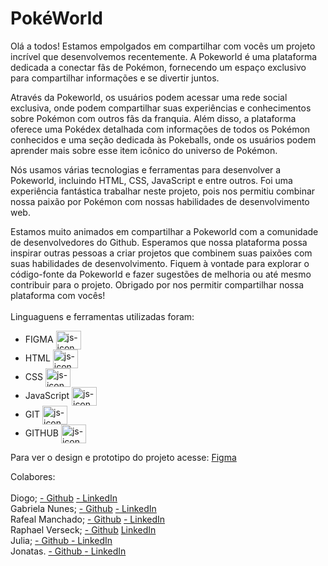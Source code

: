 # PokéWorld

Olá a todos! Estamos empolgados em compartilhar com vocês um projeto incrível que desenvolvemos recentemente. A Pokeworld é uma plataforma dedicada a conectar fãs de Pokémon, fornecendo um espaço exclusivo para compartilhar informações e se divertir juntos.

Através da Pokeworld, os usuários podem acessar uma rede social exclusiva, onde podem compartilhar suas experiências e conhecimentos sobre Pokémon com outros fãs da franquia. Além disso, a plataforma oferece uma Pokédex detalhada com informações de todos os Pokémon conhecidos e uma seção dedicada às Pokeballs, onde os usuários podem aprender mais sobre esse item icônico do universo de Pokémon.

Nós usamos várias tecnologias e ferramentas para desenvolver a Pokeworld, incluindo HTML, CSS, JavaScript e entre outros. Foi uma experiência fantástica trabalhar neste projeto, pois nos permitiu combinar nossa paixão por Pokémon com nossas habilidades de desenvolvimento web.

Estamos muito animados em compartilhar a Pokeworld com a comunidade de desenvolvedores do Github. Esperamos que nossa plataforma possa inspirar outras pessoas a criar projetos que combinem suas paixões com suas habilidades de desenvolvimento. Fiquem à vontade para explorar o código-fonte da Pokeworld e fazer sugestões de melhoria ou até mesmo contribuir para o projeto. Obrigado por nos permitir compartilhar nossa plataforma com vocês!
<br><br>
Linguaguens e ferramentas utilizadas foram:


<ul>
    <li>FIGMA      <img align="center" height="30" width="40" alt="js-icon"   src="https://cdn.jsdelivr.net/gh/devicons/devicon/icons/figma/figma-original.svg">
    <li>HTML       <img align="center" height="30" width="40" alt="js-icon"   src="https://cdn.jsdelivr.net/gh/devicons/devicon/icons/html5/html5-original.svg">
    <li>CSS        <img align="center" height="30" width="40" alt="js-icon"   src="https://cdn.jsdelivr.net/gh/devicons/devicon/icons/css3/css3-original-wordmark.svg">
    <li>JavaScript <img align="center" height="30" width="40" alt="js-icon"   src="https://cdn.jsdelivr.net/gh/devicons/devicon/icons/javascript/javascript-plain.svg">
    <li>GIT        <img align="center" height="30" width="40" alt="js-icon"   src="https://cdn.jsdelivr.net/gh/devicons/devicon/icons/git/git-original.svg">
    <li>GITHUB     <img align="center" height="30" width="40" alt="js-icon"   src="https://cdn.jsdelivr.net/gh/devicons/devicon/icons/github/github-original-wordmark.svg">
</ul>
          
Para ver o design e prototipo do projeto acesse: 
<a align="center" href="https://www.figma.com/file/hwjpR5jFzZZmTMbzzpMZKz/PokeWorld?node-id=0-1&t=b5Q7lqE1ATHROMrG-0">Figma </a></p>

Colabores:
<br><br>
Diogo;           <a href="https://github.com/xDGxx">            - Github</a> <a href="https://www.linkedin.com/in/diogo-almeida-885498207/"> - LinkedIn</a>  <br>
Gabriela Nunes;  <a href="https://github.com/GabyNunes17">      - Github</a> <a href="https://www.linkedin.com/in/gabriela-nunes-a4914222b/"> - LinkedIn</a><br>
Rafeal Manchado; <a href="https://github.com/rafaelmachadobr">  - Github</a> <a href="https://www.linkedin.com/in/rafaelmachadobr/"> - LinkedIn</a> <br> 
Raphael Verseck; <a href="https://github.com/Verseck">          - Github</a> <a href="https://www.linkedin.com/in/raphael-verseck-soleo-dos-santos-b58305207/"> LinkedIn</a><br>
Julia;           <a href="https://www.linkedin.com/in/julia-silva-85b997231/">   - Github <a href="https://www.linkedin.com/in/julia-silva-85b997231/"> - LinkedIn</a><br>
Jonatas.         <a href="https://github.com/Jonatas-Anjos">    - Github <a href="https://www.linkedin.com/in/jonatas-anjos/"> - LinkedIn</a></a>

